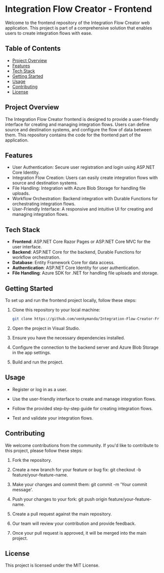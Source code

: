 # Integration Flow Creator - Frontend

Welcome to the frontend repository of the Integration Flow Creator web application. This project is part of a comprehensive solution that enables users to create integration flows with ease.

## Table of Contents

- [Project Overview](#project-overview)
- [Features](#features)
- [Tech Stack](#tech-stack)
- [Getting Started](#getting-started)
- [Usage](#usage)
- [Contributing](#contributing)
- [License](#license)

## Project Overview

The Integration Flow Creator frontend is designed to provide a user-friendly interface for creating and managing integration flows. Users can define source and destination systems, and configure the flow of data between them. This repository contains the code for the frontend part of the application.

## Features

- User Authentication: Secure user registration and login using ASP.NET Core Identity.
- Integration Flow Creation: Users can easily create integration flows with source and destination systems.
- File Handling: Integration with Azure Blob Storage for handling file uploads.
- Workflow Orchestration: Backend integration with Durable Functions for orchestrating integration flows.
- User-Friendly Interface: A responsive and intuitive UI for creating and managing integration flows.

## Tech Stack

- **Frontend**: ASP.NET Core Razor Pages or ASP.NET Core MVC for the user interface.
- **Backend**: ASP.NET Core for the backend, Durable Functions for workflow orchestration.
- **Database**: Entity Framework Core for data access.
- **Authentication**: ASP.NET Core Identity for user authentication.
- **File Handling**: Azure SDK for .NET for handling file uploads and storage.

## Getting Started

To set up and run the frontend project locally, follow these steps:

1. Clone this repository to your local machine:

   ```bash
   git clone https://github.com/venkymanda/Integration-Flow-Creator-FrontEnd.git

2. Open the project in Visual Studio.

3. Ensure you have the necessary dependencies installed.

4. Configure the connection to the backend server and Azure Blob Storage in the app settings.

5. Build and run the project.

## Usage

 - Register or log in as a user.

 - Use the user-friendly interface to create and manage integration flows.

 - Follow the provided step-by-step guide for creating integration flows.

 - Test and validate your integration flows.


## Contributing

We welcome contributions from the community. If you'd like to contribute to this project, please follow these steps:

1. Fork the repository.

2. Create a new branch for your feature or bug fix: git checkout -b feature/your-feature-name.

3. Make your changes and commit them: git commit -m 'Your commit message'.

4. Push your changes to your fork: git push origin feature/your-feature-name.

5. Create a pull request against the main repository.

6. Our team will review your contribution and provide feedback.

7. Once your pull request is approved, it will be merged into the main project.

## License
This project is licensed under the MIT License.